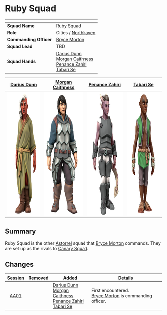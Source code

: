 # Ruby Squad

| []() | |
| --- | --- |
| **Squad Name** | Ruby Squad | squad.2
| **Role** | Cities / [Northhaven](../../../places/cities/northhaven.md) |
| **Commanding Officer** | [Bryce Morton](../../../characters/bryce-morton.md) |
| **Squad Lead** | TBD |
| **Squad Hands** | [Darius Dunn](../../../characters/darius-dunn.md)<br>[Morgan Caithness](../../../characters/morgan-caithness.md)<br>[Penance Zahiri](../../../characters/penance-zahiri.md)<br>[Tabari Se](../../../characters/tabari-se.md)

| [Darius Dunn](../../../characters/darius-dunn.md) | [Morgan Caithness](../../../characters/morgan-caithness.md) | [Penance Zahiri](../../../characters/penance-zahiri.md) | [Tabari Se](../../../characters/tabari-se.md) |
|:---:|:---:|:---:|:---:|
| <img src="https://raw.githubusercontent.com/jesskelsall/astarus-images/main/characters/portraits/94fe4e7c79cbcd9a.png" height="400" /> | <img src="https://raw.githubusercontent.com/jesskelsall/astarus-images/main/characters/portraits/e7a36c7e28f97107.png" height="400" /> | <img src="https://raw.githubusercontent.com/jesskelsall/astarus-images/main/characters/portraits/1c019d0a10e8341a.png" height="400" /> | <img src="https://raw.githubusercontent.com/jesskelsall/astarus-images/main/characters/portraits/0e9d44f0b522c033.png" height="400" /> | 

## Summary

Ruby Squad is the other [Astorrel](../astorrel.md) squad that [Bryce Morton](../../../characters/bryce-morton.md) commands. They are set up as the rivals to [Canary Squad](canary-squad.md).

## Changes

| Session | Removed | Added | Details |
|:---:| --- | --- | --- |
| [AA01](../../../sessions/completed/AA01.md) || [Darius Dunn](../../../characters/darius-dunn.md)<br>[Morgan Caithness](../../../characters/morgan-caithness.md)<br>[Penance Zahiri](../../../characters/penance-zahiri.md)<br>[Tabari Se](../../../characters/tabari-se.md) | First encountered.<br>[Bryce Morton](../../../characters/bryce-morton.md) is commanding officer. |
